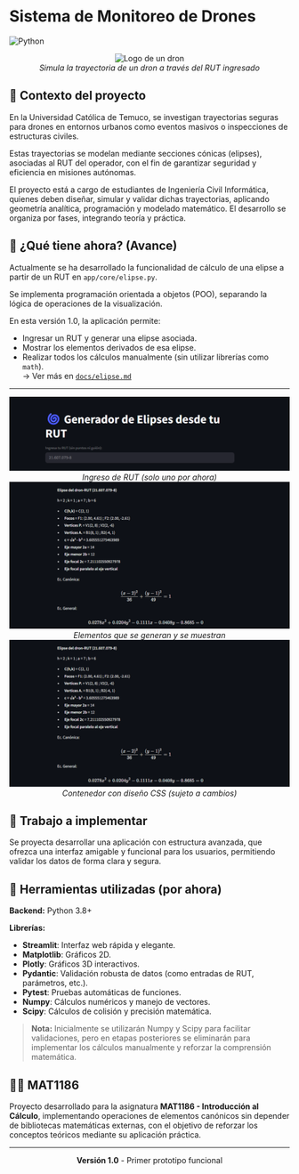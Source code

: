 # Sistema de Monitoreo de Drones
![Python](https://img.shields.io/badge/Python-3.8+-blue.svg)

<div align="center">
  <img src="assets/dron.avif" alt="Logo de un dron" width="200"/>
  <br/>
  <i>Simula la trayectoria de un dron a través del RUT ingresado</i>
</div>

## 📝 Contexto del proyecto 
En la Universidad Católica de Temuco, se investigan trayectorias seguras para drones en entornos urbanos como eventos masivos o inspecciones de estructuras civiles.

Estas trayectorias se modelan mediante secciones cónicas (elipses), asociadas al RUT del operador, con el fin de garantizar seguridad y eficiencia en misiones autónomas.

El proyecto está a cargo de estudiantes de Ingeniería Civil Informática, quienes deben diseñar, simular y validar dichas trayectorias, aplicando geometría analítica, programación y modelado matemático. El desarrollo se organiza por fases, integrando teoría y práctica.

## 👷 ¿Qué tiene ahora? (Avance)

Actualmente se ha desarrollado la funcionalidad de cálculo de una elipse a partir de un RUT en `app/core/elipse.py`.

Se implementa programación orientada a objetos (POO), separando la lógica de operaciones de la visualización.

En esta versión 1.0, la aplicación permite:
- Ingresar un RUT y generar una elipse asociada.
- Mostrar los elementos derivados de esa elipse.
- Realizar todos los cálculos manualmente (sin utilizar librerías como `math`).  
  → Ver más en [`docs/elipse.md`](docs/elipse.md)

---

<div align="center">
  <img src="assets/Insertar.png" alt="Ingresar RUT" />
  <br/>
  <i>Ingreso de RUT (solo uno por ahora)</i>
</div>

<div align="center">
  <img src="assets/Datos.png" alt="Elementos de la elipse" />
  <br/>
  <i>Elementos que se generan y se muestran</i>
</div>

<div align="center">
  <img src="assets/Datos.png" alt="Diseño del contenedor"/>
  <br/>
  <i>Contenedor con diseño CSS (sujeto a cambios)</i>
</div>

## 🔧 Trabajo a implementar

Se proyecta desarrollar una aplicación con estructura avanzada, que ofrezca una interfaz amigable y funcional para los usuarios, permitiendo validar los datos de forma clara y segura.

## 🧰 Herramientas utilizadas (por ahora)

**Backend:** Python 3.8+

**Librerías:**
- **Streamlit**: Interfaz web rápida y elegante.
- **Matplotlib**: Gráficos 2D.
- **Plotly**: Gráficos 3D interactivos.
- **Pydantic**: Validación robusta de datos (como entradas de RUT, parámetros, etc.).
- **Pytest**: Pruebas automáticas de funciones.
- **Numpy**: Cálculos numéricos y manejo de vectores.
- **Scipy**: Cálculos de colisión y precisión matemática.

> **Nota:** Inicialmente se utilizarán Numpy y Scipy para facilitar validaciones, pero en etapas posteriores se eliminarán para implementar los cálculos manualmente y reforzar la comprensión matemática.

## 👨‍💻 MAT1186

Proyecto desarrollado para la asignatura **MAT1186 - Introducción al Cálculo**, implementando operaciones de elementos canónicos sin depender de bibliotecas matemáticas externas, con el objetivo de reforzar los conceptos teóricos mediante su aplicación práctica.

---

<div align="center">
  <p><strong>Versión 1.0</strong> - Primer prototipo funcional</p>
</div>
